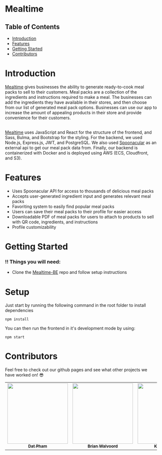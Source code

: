 # Mealtime

## Table of Contents
- [Introduction](#introduction)
- [Features](#features)
- [Getting Started](#getting-started)
- [Contributors](#contributors)

# Introduction  
[Mealtime](https://mealtime-web.com) gives businesses the ability to generate ready-to-cook meal packs to sell to their customers. Meal packs are a collection of the ingredients and instructions required to make a meal. The businesses can add the ingredients they have available in their stores, and then choose from our list of generated meal pack options. Businesses can use our app to increase the amount of appealing products in their store and provide convenience for their customers.

<br>
<a href="https://mealtime-web.com">Mealtime</a> uses JavaScript and React for the structure of the frontend, and Sass, Bulma, and Bootstrap for the styling. For the backend, we used Node.js, Express.js, JWT, and PostgreSQL. We also used <a href="https://spoonacular.com/food-api">Spoonacular</a> as an external api to get our meal pack data from. Finally, our backend is containerized with Docker and is deployed using AWS (ECS, Cloudfront, and S3).

# Features
* Uses Spoonacular API for access to thousands of delicious meal packs
* Accepts user-generated ingredient input and generates relevant meal packs
* Favoriting system to easily find popular meal packs
* Users can save their meal packs to their profile for easier access
* Downloadable PDF of meal packs for users to attach to products to sell with QR code, ingredients, and instructions
* Profile customizability

# Getting Started
### ‼️ Things you will need:
* Clone the <a href="https://github.com/MudaZero-org/Mealtime-BE">Mealtime-BE</a> repo and follow setup instructions

# Setup
Just start by running the following command in the root folder to install dependencies  
```
npm install
```  
You can then run the frontend in it's development mode by using:
```
npm start
```

# Contributors
Feel free to check out our github pages and see what other projects we have worked on! 😎
<table>
  <tr>
    <td align="center"><a href="https://github.com/faceless5879"><img src="https://avatars.githubusercontent.com/u/82570618?v=4" width="200px;" alt=""/><br /><sub><b>Dat Pham</b></sub></a></td>
    <td align="center"><a href="https://github.com/brian-walvoord"><img src="https://avatars.githubusercontent.com/u/84251599?v=4" width="200px;" alt=""/><br /><sub><b>Brian Walvoord</b></sub></a></td>
    <td align="center"><a href="https://github.com/iAmKenKinoshita"><img src="https://avatars.githubusercontent.com/u/89846582?v=4" width="200px;" alt=""/><br /><sub><b>Ken Kinoshita</b></sub></a></td>
    <td align="center"><a href="https://github.com/Ricccck"><img src="https://avatars.githubusercontent.com/u/99594245?v=4" width="200px;" alt=""/><br /><sub><b>Riku Usui</b></sub></a></td>
  </tr>
</table>
